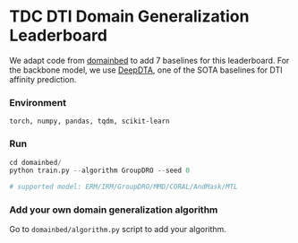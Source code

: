 # TDC DTI Domain Generalization Leaderboard

We adapt code from [domainbed](https://arxiv.org/abs/2007.01434) to add 7 baselines for this leaderboard. For the backbone model, we use [DeepDTA](https://academic.oup.com/bioinformatics/article/34/17/i821/5093245), one of the SOTA baselines for DTI affinity prediction.

### Environment

`torch, numpy, pandas, tqdm, scikit-learn`

### Run

```python
cd domainbed/
python train.py --algorithm GroupDRO --seed 0

# supported model: ERM/IRM/GroupDRO/MMD/CORAL/AndMask/MTL
```


### Add your own domain generalization algorithm

Go to `domainbed/algorithm.py` script to add your algorithm.